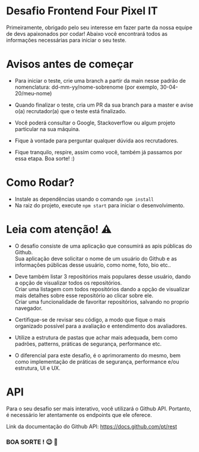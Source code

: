 # Desafio Frontend Four Pixel IT
Primeiramente, obrigado pelo seu interesse em fazer parte da nossa equipe de devs apaixonados por codar! Abaixo você encontrará todos as informações necessárias para iniciar o seu teste.

# Avisos antes de começar
- Para iniciar o teste, crie uma branch a partir da main nesse padrão de nomenclatura: dd-mm-yy/nome-sobrenome (por exemplo, 30-04-20/meu-nome)

- Quando finalizar o teste, cria um PR da sua branch para a master e avise o(a) recrutador(a) que o teste está finalizado.

- Você poderá consultar o Google, Stackoverflow ou algum projeto particular na sua máquina.

- Fique à vontade para perguntar qualquer dúvida aos recrutadores.

- Fique tranquilo, respire, assim como você, também já passamos por essa etapa. Boa sorte! :)

# Como Rodar?

- Instale as dependências usando o comando ```npm install```
- Na raiz do projeto, execute ```npm start``` para iniciar o desenvolvimento.

# Leia com atenção! ⚠️

- O desafio consiste de uma aplicação que consumirá as apis públicas do Github. <br /> Sua aplicação deve solicitar o nome de um usuário do Github e as informações públicas desse usuário, como nome, foto, bio etc.. <br />

- Deve também listar 3 repositórios mais populares desse usuário, dando a opção de visualizar todos os repositórios. <br />
Criar uma listagem com todos repositórios dando a opção de visualizar mais detalhes sobre esse repositório ao clicar sobre ele. <br />
Criar uma funcionalidade de favoritar repositórios, salvando no proprio navegador.

- Certifique-se de revisar seu código, a modo que fique o mais organizado possível para a avaliação e entendimento dos avaliadores.

- Utilize a estrutura de pastas que achar mais adequada, bem como padrões, patterns, práticas de segurança, performance etc.

- O diferencial para este desafio, é o aprimoramento do mesmo, bem como implementação de práticas de segurança, performance e/ou estrutura, UI e UX.

# API

Para o seu desafio ser mais interativo, você utilizará o Github API. Portanto, é necessário ler atentamente os endpoints que ele oferece.

Link da documentação do Github API: https://docs.github.com/pt/rest

### BOA SORTE ! 😉 🚀

